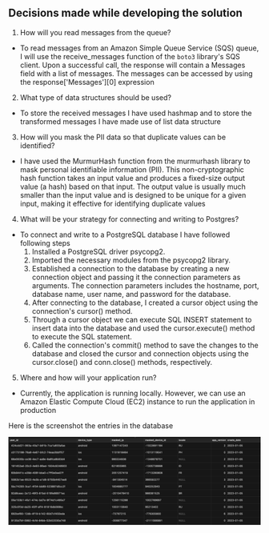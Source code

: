 ## Decisions made while developing the solution

1. How will you read messages from the queue?
- To read messages from an Amazon Simple Queue Service (SQS) queue, I will use the receive_messages function of the `boto3` library's SQS client. Upon a successful call, the response will contain a Messages field with a list of messages. The messages can be accessed by using the response['Messages'][0] expression


2. What type of data structures should be used?
- To store the received messages I have used hashmap and to store the transformed messages I have made use of list data structure

3. How will you mask the PII data so that duplicate values can be identified?
- I have used the MurmurHash function from the murmurhash library to mask personal identifiable information (PII). This non-cryptographic hash function takes an input value and produces a fixed-size output value (a hash) based on that input. The output value is usually much smaller than the input value and is designed to be unique for a given input, making it effective for identifying duplicate values

4. What will be your strategy for connecting and writing to Postgres?
- To connect and write to a PostgreSQL database I have followed following steps
    1. Installed a PostgreSQL driver psycopg2.
    2. Imported the necessary modules from the psycopg2 library.
    3. Established a connection to the database by creating a new connection object and passing it the connection parameters as arguments. The connection parameters includes the hostname, port, database name, user name, and password for the database.
    4. After connecting to the database, I created a cursor object using the connection's cursor() method. 
    5. Through a cursor object we can execute SQL INSERT statement to insert data into the database and used the cursor.execute() method to execute the SQL statement.
    6. Called the connection's commit() method to save the changes to the database and closed the cursor and connection objects using the cursor.close() and conn.close() methods, respectively.

5. Where and how will your application run?
- Currently, the application is running locally. However, we can use an Amazon Elastic Compute Cloud (EC2) instance to run the application in production 


Here is the screenshot the entries in the database 

![](postgress_db.png) 
